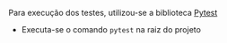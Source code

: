 Para execução dos testes, utilizou-se a biblioteca [Pytest](https://docs.pytest.org/)

- Executa-se o comando `pytest` na raiz do projeto
